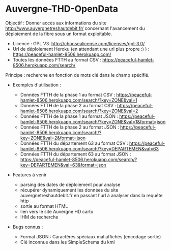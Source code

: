 # Auvergne-THD-OpenData
Objectif : Donner accès aux informations du site http://www.auvergnetreshautdebit.fr/ concernant l'avancement du déploiement de la fibre sous un format exploitable.

* Licence : GPL V3. http://choosealicense.com/licenses/gpl-3.0/
* Url de déploiement Heroku (en attendant une url plus propre :) ) : https://peaceful-hamlet-8506.herokuapp.com/
* Toutes les données FTTH    au format CSV : https://peaceful-hamlet-8506.herokuapp.com/search/

Principe : recherche en fonction de mots clé dans le champ spécifié.

* Exemples d'utilisation :
  * Données FTTH de la phase 1 au format CSV : https://peaceful-hamlet-8506.herokuapp.com/search/?key=ZONE&val=1
  * Données FTTH de la phase 2 au format CSV : https://peaceful-hamlet-8506.herokuapp.com/search/?key=ZONE&val=2
  * Données FTTH de la phase 1 au format JSON : https://peaceful-hamlet-8506.herokuapp.com/search/?key=ZONE&val=1&format=json
  * Données FTTH de la phase 2 au format JSON : https://peaceful-hamlet-8506.herokuapp.com/search/?key=ZONE&val=2&format=json
  * Données FTTH du département 63 au format CSV : https://peaceful-hamlet-8506.herokuapp.com/search/?key=DEPARTEMEN&val=63
  * Données FTTH du département 63 au format JSON : https://peaceful-hamlet-8506.herokuapp.com/search/?key=DEPARTEMEN&val=63&format=json

* Features à venir
  * parsing des dates de déploiement pour analyse
  * récupérer dynamiquement les données du site auvergnetreshautdebit.fr en passant l'url à analyser dans la requête http
  * sortie au format HTML
  * lien vers le site Auvergne HD carto
  * IHM de recherche

* Bugs connus : 
  * Format JSON : Caractères spéciaux mal affichés (encodage sortie) 
  * Clé inconnue dans les SimpleSchema du kml
